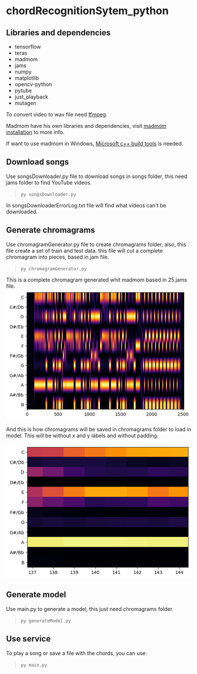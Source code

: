 # chordRecognitionSytem_python

## Libraries and dependencies
- tensorflow
- teras
- madmom
- jams
- numpy
- matplotlib
- opencv-python
- pytube
- just_playback
- mutagen

To convert video to wav file need [ffmpeg](https://ffmpeg.org/download.html).

Madmom have his own libraries and dependencies, visit [madmom installation](https://madmom.readthedocs.io/en/latest/installation.html) to more info.


If want to use madmom in Windows, [Microsoft c++ build tools](https://visualstudio.microsoft.com/es/visual-cpp-build-tools/) is needed.
## Download songs
Use songsDownloader.py file to download songs in songs folder, this need jams folder to find YouTube videos.
> `py songsDownloader.py`

In songsDownloaderErrorLog.txt file will find what videos can't be downloaded.

## Generate chromagrams
Use chromagramGenerator.py file to create chromagrams folder, also, this file create a set of train and test data. this file will cut a complete chromagram into pieces, based in jam file.

> `py chromagramGenerator.py`

This is a complete chromagram generated whit madmom based in 25.jams file.
![Complete chromagram](./assets/25Chroma.png)

And this is how chromagrams will be saved in chromagrams folder to load in model. This will be without x and y labels and without padding.

![Chromagram chord](./assets/25PartChroma.png)

## Generate model
Use main.py to generate a model, this just need chromagrams folder.

> `py generateModel.py`

## Use service
To play a song or save a file with the chords, you can use:
> `py main.py`
